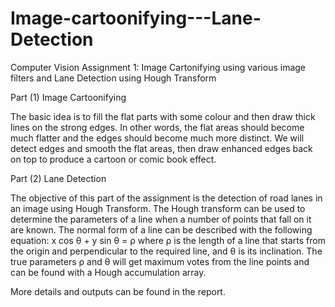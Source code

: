 # Image-cartoonifying---Lane-Detection
Computer Vision Assignment 1: Image Cartonifying using various image filters and Lane Detection using Hough Transform

Part (1) Image Cartoonifying

The basic idea is to fill the flat parts with some colour and then draw thick lines on the strong edges. In other words, the flat areas should become much flatter and the edges should become much more distinct. 
We will detect edges and smooth the flat areas, then draw enhanced edges back on top to produce a cartoon or comic book effect.

Part (2) Lane Detection

The objective of this part of the assignment is the detection of road lanes in an image using Hough Transform.
The Hough transform can be used to determine the parameters of a line when a number of points that fall on it are known. The normal form of a line can be described with the following equation: x cos θ + y sin θ = ρ where ρ is the length of a line that starts from the origin and perpendicular to the required line, and θ is its inclination. 
The true parameters ρ and θ will get maximum votes from the line points and can be found with a Hough accumulation array.

More details and outputs can be found in the report.
